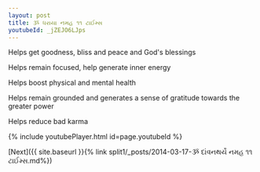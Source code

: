 ```yaml
---
layout: post
title: ૐ ધરાયા નમહ ૧૧ ટાઈમ્સ
youtubeId: _jZEJO6LJps
---
```

 
 
Helps get goodness, bliss and peace and God's blessings
 
Helps remain focused, help generate inner energy 
 
Helps boost physical and mental health 
 
Helps remain grounded and generates a sense of gratitude towards the greater power 
 
Helps reduce bad karma
 
 
 
 


{% include youtubePlayer.html id=page.youtubeId %}
 
[Next]({{ site.baseurl }}{% link  split1/_posts/2014-03-17-ૐ દાંવનથર્યે નમહ ૧૧ ટાઈમ્સ.md%})
 
